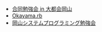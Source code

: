 * [合同勉強会 in 大都会岡山](https://gbdaitokai.connpass.com/)
* [Okayama.rb](https://okaruby.connpass.com/)
* [岡山システムプログラミング勉強会](https://okasyspro.connpass.com/)